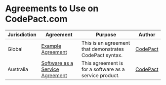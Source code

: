 # Agreements to Use on CodePact.com

| Jurisdiction | Agreement |  Purpose | Author |
| ------------- | ------------- |------------- |------------- |
| Global | [Example Agreement](https://github.com/CodePact/agreement-example/blob/master/example-agreement.md) | This is an agreement that demonstrates CodePact syntax.| [CodePact](http://github.com/codepact) |
| Australia | [Software as a Service Agreement](https://github.com/CodePact/au-software-as-a-service/blob/master/au-saas-agreement.md) | This agreement is for a software as a service product.| [CodePact](http://github.com/codepact) |
